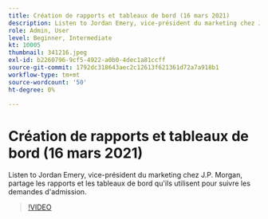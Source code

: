 ```yaml
---
title: Création de rapports et tableaux de bord (16 mars 2021)
description: Listen to Jordan Emery, vice-président du marketing chez J.P. Morgan, partage les rapports et les tableaux de bord qu'ils utilisent pour suivre les demandes d'admission.
role: Admin, User
level: Beginner, Intermediate
kt: 10005
thumbnail: 341216.jpeg
exl-id: b2260796-9cf5-4922-a0b0-4dec1a81ccff
source-git-commit: 1792dc318643aec2c12613f621361d72a7a918b1
workflow-type: tm+mt
source-wordcount: '50'
ht-degree: 0%

---
```


# Création de rapports et tableaux de bord (16 mars 2021)

Listen to Jordan Emery, vice-président du marketing chez J.P. Morgan, partage les rapports et les tableaux de bord qu&#39;ils utilisent pour suivre les demandes d&#39;admission.

>[!VIDEO](https://video.tv.adobe.com/v/341216/?quality=12&learn=on)
